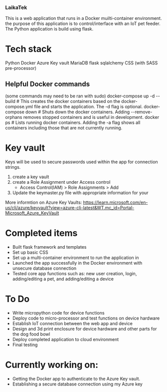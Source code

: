 ### LaikaTek
This is a web application that runs in a Docker muilti-container environment. the purpose
of this application is to control/interface with an IoT pet feeder. The Python application
is build using flask.

# Tech stack
Python
Docker
Azure Key vault
MariaDB
flask
    sqlalchemy
CSS (with SASS pre-processor)

## Helpful Docker commands
(some commands may need to be ran with sudo)
docker-compose up -d --build # This creates the docker containers based on the docker-compose.yml file and starts the application. The -d flag is optional.
docker-compose down # Shuts down the docker containers. Adding --remove-orphans removes stopped containers and is useful in development.
docker ps # Lists running docker containers. Adding the -a flag shows all containers including those that are not currently running.



# Key vault
Keys will be used to secure passwords used within the app for connection strings.

1. create a key vault
2. create a Role Assignment under Access control
    - Access Control(IAM) > Role Assignments > Add
3. Update the keymaster.py file with appropriate information for your

More informtion  on Azure Key Vaults: https://learn.microsoft.com/en-us/cli/azure/keyvault?view=azure-cli-latest&WT.mc_id=Portal-Microsoft_Azure_KeyVault

# Completed items
- Built flask framework and templates
- Set up basic CSS
- Set up a multi-container environment to run the application in
- Launched the app successfully in the Docker environment with unsecure database connection
- Tested core app functions such as: new user creation, login, adding/editing a pet, and adding/editing a device

# To Do
- Write micropython code for device functions
- Deploy code to micro-processor and test functions on device hardware
- Establish IoT connection between the web app and device
- Design and 3d print enclosure for device hardware and other parts for the dog food bowl
- Deploy completed application to cloud environment 
- Final testing

# Currently working on:
- Getting the Docker app to authenticate to the Azure Key vault.
- Establishing a secure database connection using my Azure key

